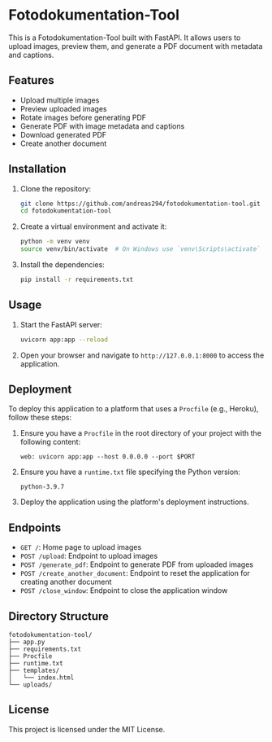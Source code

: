 # Fotodokumentation-Tool

This is a Fotodokumentation-Tool built with FastAPI. It allows users to upload images, preview them, and generate a PDF document with metadata and captions.

## Features

- Upload multiple images
- Preview uploaded images
- Rotate images before generating PDF
- Generate PDF with image metadata and captions
- Download generated PDF
- Create another document

## Installation

1. Clone the repository:

    ```sh
    git clone https://github.com/andreas294/fotodokumentation-tool.git
    cd fotodokumentation-tool
    ```

2. Create a virtual environment and activate it:

    ```sh
    python -m venv venv
    source venv/bin/activate  # On Windows use `venv\Scripts\activate`
    ```

3. Install the dependencies:

    ```sh
    pip install -r requirements.txt
    ```

## Usage

1. Start the FastAPI server:

    ```sh
    uvicorn app:app --reload
    ```

2. Open your browser and navigate to `http://127.0.0.1:8000` to access the application.

## Deployment

To deploy this application to a platform that uses a `Procfile` (e.g., Heroku), follow these steps:

1. Ensure you have a `Procfile` in the root directory of your project with the following content:

    ```plaintext
    web: uvicorn app:app --host 0.0.0.0 --port $PORT
    ```

2. Ensure you have a `runtime.txt` file specifying the Python version:

    ```plaintext
    python-3.9.7
    ```

3. Deploy the application using the platform's deployment instructions.

## Endpoints

- `GET /`: Home page to upload images
- `POST /upload`: Endpoint to upload images
- `POST /generate_pdf`: Endpoint to generate PDF from uploaded images
- `POST /create_another_document`: Endpoint to reset the application for creating another document
- `POST /close_window`: Endpoint to close the application window

## Directory Structure

```
fotodokumentation-tool/
├── app.py
├── requirements.txt
├── Procfile
├── runtime.txt
├── templates/
│   └── index.html
└── uploads/
```

## License

This project is licensed under the MIT License.